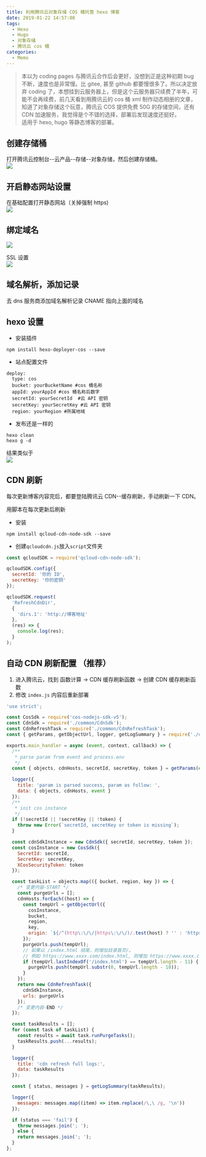 ```yaml
---
title: 利用腾讯云对象存储 COS 桶托管 hexo 博客
date: 2019-01-22 14:57:08
tags:
  - Hexo
  - Hugo
  - 对象存储
  - 腾讯云 cos 桶
categories:
  - Memo
---
```


> 本以为 coding pages 与腾讯云合作后会更好，没想到正是这种初期 bug 不断，速度也是非常慢。比 gitee, 甚至 github 都要慢很多了。所以决定放弃 coding 了，本想挂到云服务器上，但是这个云服务器只续费了半年，可能不会再续费，前几天看到用腾讯云的 cos 桶 xml 制作动态相册的文章，知道了对象存储这个玩意，腾讯云 COS 提供免费 50G 的存储空间，还有 CDN 加速服务，我觉得是个不错的选择，部署后发现速度还挺好。  
> 适用于 hexo, hugo 等静态博客的部署。

<!--more-->

## 创建存储桶

打开腾讯云控制台--云产品--存储--对象存储，然后创建存储桶。  
![](images/1.png)

## 开启静态网站设置

在基础配置打开静态网站（关掉强制 https)  
![](images/2.png)

## 绑定域名

![](images/3.png)

SSL 设置  
![](images/4.png)

## 域名解析，添加记录

去 dns 服务商添加域名解析记录 CNAME 指向上面的域名

## hexo 设置

- 安装插件

```
npm install hexo-deployer-cos --save
```

- 站点配置文件

```
deploy:
  type: cos
  bucket: yourBucketName #cos 桶名称
  appId: yourAppId #cos 桶名称后数字
  secretId: yourSecretId  #云 API 密钥
  secretKey: yourSecretKey #云 API 密钥
  region: yourRegion #所属地域
```

- 发布还是一样的

```
hexo clean
hexo g -d
```

结果类似于  
![](images/5.png)

## CDN 刷新

每次更新博客内容完后，都要登陆腾讯云 CDN--缓存刷新，手动刷新一下 CDN。

用脚本在每次更新后刷新

- 安装

```
npm install qcloud-cdn-node-sdk --save
```

- 创建`qcloudcdn.js`放入`script`文件夹

```js
const qcloudSDK = require('qcloud-cdn-node-sdk');

qcloudSDK.config({
  secretId: '你的 ID',
  secretKey: '你的密钥'
});

qcloudSDK.request(
  'RefreshCdnDir',
  {
    'dirs.1': 'http://博客地址'
  },
  (res) => {
    console.log(res);
  }
);
```

## 自动 CDN 刷新配置 （推荐）

1. 进入腾讯云，找到 函数计算 -> CDN 缓存刷新函数 -> 创建 CDN 缓存刷新函数
2. 修改 `index.js` 内容后重新部署

```js
'use strict';

const CosSdk = require('cos-nodejs-sdk-v5');
const CdnSdk = require('./common/CdnSdk');
const CdnRefreshTask = require('./common/CdnRefreshTask');
const { getParams, getObjectUrl, logger, getLogSummary } = require('./common/utils');

exports.main_handler = async (event, context, callback) => {
  /**
   * parse param from event and process.env
   */
  const { objects, cdnHosts, secretId, secretKey, token } = getParams(event);

  logger({
    title: 'param is parsed success, param as follow: ',
    data: { objects, cdnHosts, event }
  });
  /**
   * init cos instance
   */
  if (!secretId || !secretKey || !token) {
    throw new Error(`secretId, secretKey or token is missing`);
  }

  const cdnSdkInstance = new CdnSdk({ secretId, secretKey, token });
  const cosInstance = new CosSdk({
    SecretId: secretId,
    SecretKey: secretKey,
    XCosSecurityToken: token
  });

  const taskList = objects.map(({ bucket, region, key }) => {
    /* 变更内容-START */
    const purgeUrls = [];
    cdnHosts.forEach((host) => {
      const tempUrl = getObjectUrl({
        cosInstance,
        bucket,
        region,
        key,
        origin: `${/^(http\:\/\/|https\:\/\/)/.test(host) ? '' : 'https://'}${host}`
      });
      purgeUrls.push(tempUrl);
      // 如果以 /index.html 结尾，则增加目录首页/。
      // 例如 https://www.xxxx.com/index.html, 则增加 https://www.xxxx.com/。
      if (tempUrl.lastIndexOf('/index.html') == tempUrl.length - 11) {
        purgeUrls.push(tempUrl.substr(0, tempUrl.length - 10));
      }
    });
    return new CdnRefreshTask({
      cdnSdkInstance,
      urls: purgeUrls
    });
    /* 变更内容-END */
  });

  const taskResults = [];
  for (const task of taskList) {
    const results = await task.runPurgeTasks();
    taskResults.push(...results);
  }

  logger({
    title: 'cdn refresh full logs:',
    data: taskResults
  });

  const { status, messages } = getLogSummary(taskResults);

  logger({
    messages: messages.map((item) => item.replace(/\,\ /g, '\n'))
  });

  if (status === 'fail') {
    throw messages.join('; ');
  } else {
    return messages.join('; ');
  }
};
```
